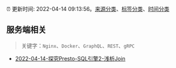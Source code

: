 :alarm_clock: 更新时间: 2022-04-14 09:13:56。[来源分类](../README.md)、[标签分类](../TAGS.md)、[时间分类](../TIMELINE.md)

## 服务端相关


> 关键字：`Nginx`、`Docker`、`GraphQL`、`REST`、`gRPC`



- [2022-04-14-探究Presto-SQL引擎2-浅析Join](https://toutiao.io/k/jd45hi3) 
